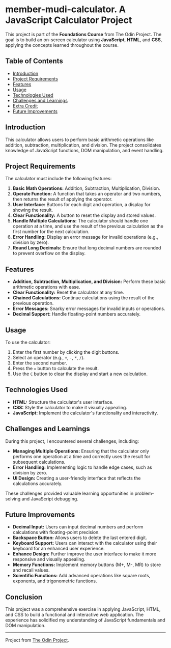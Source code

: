 # member-mudi-calculator. A JavaScript Calculator Project

This project is part of the **Foundations Course** from The Odin Project. The goal is to build an on-screen calculator using **JavaScript**, **HTML**, and **CSS**, applying the concepts learned throughout the course.

## Table of Contents
- [Introduction](#introduction)
- [Project Requirements](#project-requirements)
- [Features](#features)
- [Usage](#usage)
- [Technologies Used](#technologies-used)
- [Challenges and Learnings](#challenges-and-learnings)
- [Extra Credit](#extra-credit)
- [Future Improvements](#future-improvements)

## Introduction

This calculator allows users to perform basic arithmetic operations like addition, subtraction, multiplication, and division. The project consolidates knowledge of JavaScript functions, DOM manipulation, and event handling.

## Project Requirements

The calculator must include the following features:
1. **Basic Math Operations:** Addition, Subtraction, Multiplication, Division.
2. **Operate Function:** A function that takes an operator and two numbers, then returns the result of applying the operator.
3. **User Interface:** Buttons for each digit and operation, a display for showing the result.
4. **Clear Functionality:** A button to reset the display and stored values.
5. **Handle Multiple Calculations:** The calculator should handle one operation at a time, and use the result of the previous calculation as the first number for the next calculation.
6. **Error Handling:** Display an error message for invalid operations (e.g., division by zero).
7. **Round Long Decimals:** Ensure that long decimal numbers are rounded to prevent overflow on the display.

## Features

- **Addition, Subtraction, Multiplication, and Division:** Perform these basic arithmetic operations with ease.
- **Clear Functionality:** Reset the calculator at any time.
- **Chained Calculations:** Continue calculations using the result of the previous operation.
- **Error Messages:** Snarky error messages for invalid inputs or operations.
- **Decimal Support:** Handle floating-point numbers accurately.

## Usage

To use the calculator:
1. Enter the first number by clicking the digit buttons.
2. Select an operator (e.g., `+`, `-`, `*`, `/`).
3. Enter the second number.
4. Press the `=` button to calculate the result.
5. Use the `C` button to clear the display and start a new calculation.

## Technologies Used

- **HTML:** Structure the calculator's user interface.
- **CSS:** Style the calculator to make it visually appealing.
- **JavaScript:** Implement the calculator's functionality and interactivity.

## Challenges and Learnings

During this project, I encountered several challenges, including:
- **Managing Multiple Operations:** Ensuring that the calculator only performs one operation at a time and correctly uses the result for subsequent calculations.
- **Error Handling:** Implementing logic to handle edge cases, such as division by zero.
- **UI Design:** Creating a user-friendly interface that reflects the calculations accurately.

These challenges provided valuable learning opportunities in problem-solving and JavaScript debugging.

## Future Improvements
- **Decimal Input:** Users can input decimal numbers and perform calculations with floating-point precision.
- **Backspace Button:** Allows users to delete the last entered digit.
- **Keyboard Support:** Users can interact with the calculator using their keyboard for an enhanced user experience.
- **Enhance Design:** Further improve the user interface to make it more responsive and visually appealing.
- **Memory Functions:** Implement memory buttons (M+, M-, MR) to store and recall values.
- **Scientific Functions:** Add advanced operations like square roots, exponents, and trigonometric functions.

## Conclusion

This project was a comprehensive exercise in applying JavaScript, HTML, and CSS to build a functional and interactive web application. The experience has solidified my understanding of JavaScript fundamentals and DOM manipulation.

---

Project from [The Odin Project](https://www.theodinproject.com/).
